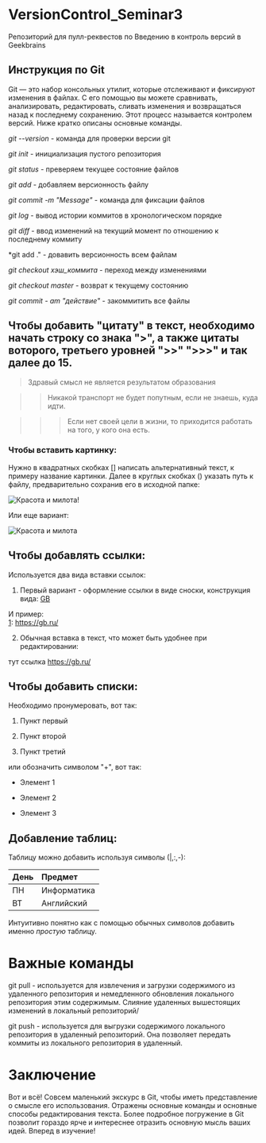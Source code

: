 # VersionControl_Seminar3
Репозиторий для пулл-реквестов по Введению в контроль версий в Geekbrains
## Инструкция по Git

Git — это набор консольных утилит, которые отслеживают и фиксируют изменения в файлах. С его помощью вы можете сравнивать, анализировать, редактировать, сливать изменения и возвращаться назад к последнему сохранению. Этот процесс называется контролем версий.
Ниже кратко описаны основные команды.

*git --version* - команда для проверки версии git

*git init* - инициализация пустого репозитория

*git status* - преверяем текущее состояние файлов

*git add* - добавляем версионность файлу

*git commit -m "Message"* - команда для фиксации файлов

*git log* - вывод истории коммитов в хронологическом порядке

*git diff* - ввод изменений на текущий момент по отношению к последнему коммиту

*git add ." - довавить версионность всем файлам

*git checkout хэш_коммита* - переход между изменениями

*git checkout master* - возврат к текущему состоянию

*git commit - am "действие"* - закоммитить все файлы

## Чтобы добавить "цитату" в текст, необходимо начать строку со знака ">", а также цитаты воторого, третьего уровней ">>" ">>>" и так далее до 15. 

> Здравый смысл не является результатом образования

>> Никакой транспорт не будет попутным, если не знаешь, куда идти.

>>> Если нет своей цели в жизни, то приходится работать на того, у кого она есть.

### Чтобы вставить картинку:

Нужно в квадратных скобках [] написать альтернативный текст, к примеру название картинки. Далее в круглых скобках () указать путь к файлу, предварительно сохранив его в исходной папке:

![Красота и милота!](Beauty.jpg)

Или еще вариант:

![Красота и милота][1]

[1]: Beauty.jpg

## Чтобы добавлять ссылки:

Используется два вида вставки ссылок:

1. Первый вариант - оформление ссылки в виде сноски, конструкция вида: [GB][1]

И пример:  
[1]: https://gb.ru/

2. Обычная вставка в текст, что может быть удобнее при редактировании: 

тут ссылка https://gb.ru/

## Чтобы добавить списки:

Необходимо пронумеровать, вот так:

1. Пункт первый

2. Пункт второй

3. Пункт третий

или обозначить символом "+", вот так:

+ Элемент 1

+ Элемент 2

+ Элемент 3

## Добавление таблиц:

Таблицу можно добавить используя символы (|,:,-):

День | Предмет |
:----| :-------|
ПН | Информатика |
ВТ | Английский |

Интуитивно понятно как с помощью обычных символов добавить именно *простую* таблицу.

# Важные команды

git pull - используется для извлечения и загрузки содержимого из удаленного репозитория и немедленного обновления локального репозитория этим содержимым. Слияние удаленных вышестоящих изменений в локальный репозиторий/

git push - используется для выгрузки содержимого локального репозитория в удаленный репозиторий. Она позволяет передать коммиты из локального репозитория в удаленный.

# Заключение 

Вот и всё!
Совсем маленький экскурс в Git, чтобы иметь представление о смысле его использования. Отражены основные команды и основные способы редактирования текста. Более подробное погружение в Git позволит гораздо ярче и интереснее отразить основную мысль ваших идей. Вперед в изучение!